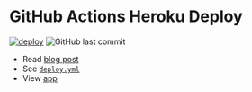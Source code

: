 # GitHub Actions Heroku Deploy

[![deploy](https://github.com/remarkablemark/github-actions-heroku-deploy/actions/workflows/deploy.yml/badge.svg)](https://github.com/remarkablemark/github-actions-heroku-deploy/actions/workflows/deploy.yml)
![GitHub last commit](https://img.shields.io/github/last-commit/remarkablemark/github-actions-heroku-deploy)

- Read [blog post](https://b.remarkabl.org/3rIpNP3)
- See [`deploy.yml`](https://github.com/remarkablemark/github-actions-heroku-deploy/blob/master/.github/workflows/deploy.yml)
- View [app](https://github-actions-heroku-deploy.herokuapp.com/)
